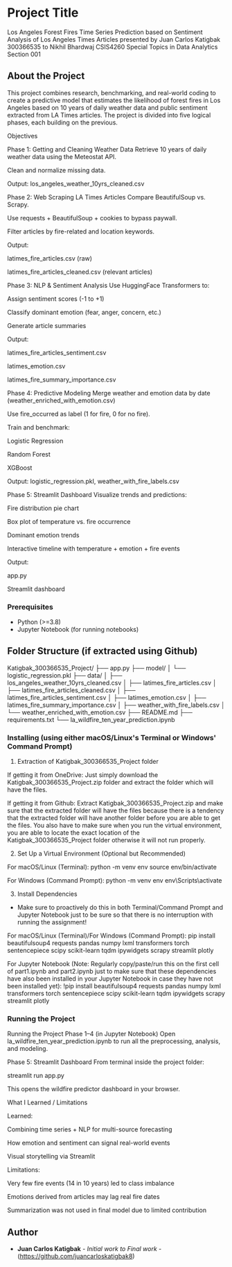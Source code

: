 # Project Title

Los Angeles Forest Fires Time Series Prediction based on Sentiment Analysis of Los Angeles Times Articles
presented by Juan Carlos Katigbak 300366535 to Nikhil Bhardwaj CSIS4260 Special Topics in Data Analytics Section 001

## About the Project

This project combines research, benchmarking, and real-world coding to create a predictive model that estimates the likelihood of forest fires in Los Angeles based on 10 years of daily weather data and public sentiment extracted from LA Times articles. The project is divided into five logical phases, each building on the previous.

Objectives


Phase 1: Getting and Cleaning Weather Data
Retrieve 10 years of daily weather data using the Meteostat API.

Clean and normalize missing data.

Output: los_angeles_weather_10yrs_cleaned.csv

Phase 2: Web Scraping LA Times Articles
Compare BeautifulSoup vs. Scrapy.

Use requests + BeautifulSoup + cookies to bypass paywall.

Filter articles by fire-related and location keywords.

Output:

latimes_fire_articles.csv (raw)

latimes_fire_articles_cleaned.csv (relevant articles)

Phase 3: NLP & Sentiment Analysis
Use HuggingFace Transformers to:

Assign sentiment scores (-1 to +1)

Classify dominant emotion (fear, anger, concern, etc.)

Generate article summaries

Output:

latimes_fire_articles_sentiment.csv

latimes_emotion.csv

latimes_fire_summary_importance.csv

Phase 4: Predictive Modeling
Merge weather and emotion data by date (weather_enriched_with_emotion.csv)

Use fire_occurred as label (1 for fire, 0 for no fire).

Train and benchmark:

Logistic Regression

Random Forest

XGBoost

Output: logistic_regression.pkl, weather_with_fire_labels.csv

Phase 5: Streamlit Dashboard
Visualize trends and predictions:

Fire distribution pie chart

Box plot of temperature vs. fire occurrence

Dominant emotion trends

Interactive timeline with temperature + emotion + fire events

Output:

app.py

Streamlit dashboard




### Prerequisites

- Python (>=3.8)
- Jupyter Notebook (for running notebooks)

## Folder Structure (if extracted using Github)

Katigbak_300366535_Project/
├── app.py
├── model/
│   └── logistic_regression.pkl
├── data/
│   ├── los_angeles_weather_10yrs_cleaned.csv
│   ├── latimes_fire_articles.csv
│   ├── latimes_fire_articles_cleaned.csv
│   ├── latimes_fire_articles_sentiment.csv
│   ├── latimes_emotion.csv
│   ├── latimes_fire_summary_importance.csv
│   ├── weather_with_fire_labels.csv
│   └── weather_enriched_with_emotion.csv
├── README.md
├── requirements.txt
└── la_wildfire_ten_year_prediction.ipynb





### Installing (using either macOS/Linux's Terminal or Windows' Command Prompt)

1. Extraction of Katigbak_300366535_Project folder

If getting it from OneDrive:
Just simply download the Katigbak_300366535_Project.zip folder and extract the folder which will have the files.                           

If getting it from Github:
Extract Katigbak_300366535_Project.zip and make sure that the extracted folder will have the files because there is a tendency that the extracted folder will have another folder before you are able to get the files. You also have to make sure when you run the virtual environment, you are able to locate the exact location of the Katigbak_300366535_Project folder otherwise it will not run properly.

2. Set Up a Virtual Environment (Optional but Recommended)
   
For macOS/Linux (Terminal):
python -m venv env
source env/bin/activate

For Windows (Command Prompt):
python -m venv env
env\Scripts\activate

3. Install Dependencies

* Make sure to proactively do this in both Terminal/Command Prompt and Jupyter Notebook just to be sure so that there is no interruption with running the assignment!

For macOS/Linux (Terminal)/For Windows (Command Prompt):
pip install beautifulsoup4 requests pandas numpy lxml transformers torch sentencepiece scipy scikit-learn tqdm ipywidgets scrapy streamlit plotly



For Jupyter Notebook (Note: Regularly copy/paste/run this on the first cell of part1.ipynb and part2.ipynb just to make sure that these dependencies have also been installed in your Jupyter Notebook in case they have not been installed yet):
!pip install beautifulsoup4 requests pandas numpy lxml transformers torch sentencepiece scipy scikit-learn tqdm ipywidgets scrapy streamlit plotly



### Running the Project
Running the Project
Phase 1–4 (in Jupyter Notebook)
Open la_wildfire_ten_year_prediction.ipynb to run all the preprocessing, analysis, and modeling.

Phase 5: Streamlit Dashboard
From terminal inside the project folder:

streamlit run app.py

This opens the wildfire predictor dashboard in your browser.



What I Learned / Limitations

Learned:

Combining time series + NLP for multi-source forecasting

How emotion and sentiment can signal real-world events

Visual storytelling via Streamlit

Limitations:

Very few fire events (14 in 10 years) led to class imbalance

Emotions derived from articles may lag real fire dates

Summarization was not used in final model due to limited contribution



## Author

* **Juan Carlos Katigbak** - *Initial work to Final work* - (https://github.com/juancarloskatigbak8)
